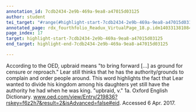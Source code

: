 ```yaml
---
annotation_id: 7cdb2434-2e9b-469a-9ea8-a47015d03125
author: student
tei_target: "#range(#highlight-start-7cdb2434-2e9b-469a-9ea8-a47015d03125, #highlight-end-7cdb2434-2e9b-469a-9ea8-a47015d03125)"
annotated_page: rdx_fourthfolio_Readux_VirtualPage_18.p.idm140331381084048
page_index: 17
target: highlight-start-7cdb2434-2e9b-469a-9ea8-a47015d03125
end_target: highlight-end-7cdb2434-2e9b-469a-9ea8-a47015d03125

---
```

According to the OED, upbraid means "to bring forward [...] as ground for censure or reproach." Lear still thinks that he has the authority/grounds to complain and order people around. This word highlights the fact that Lear wanted to divide his kingdom among his daughters yet still have the authority he had when he was king. 
"upbraid, v." 1a. Oxford English Dictionary. www.oed.com/view/Entry/219836?rskey=f6z2h7&result=2&isAdvanced=false#eid. Accessed 6 Apr. 2017.